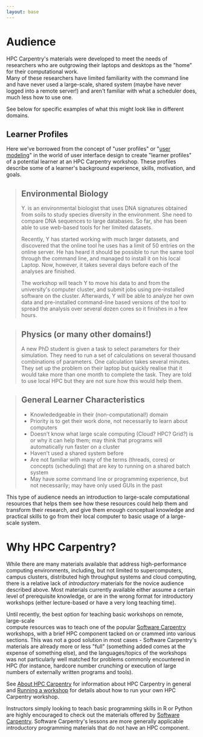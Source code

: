 ```yaml
---
layout: base
---
```


# Audience

HPC Carpentry's materials were developed to meet the needs of researchers who are 
outgrowing their laptops and desktops as the "home" for their computational work.  
Many of these researchers have limited familiarity with the command line and 
have never used a large-scale, shared system (maybe have never logged into a remote 
server!) and aren't familiar with what a scheduler does, much less how to use one.  

See below for specific examples of what this might look like in different domains.  

## Learner Profiles

Here we've borrowed from the concept of "user profiles" or 
"[user modeling][user-modeling]" in the world of user interface design to 
create "learner profiles" of a potential learner at an 
HPC Carpentry workshop.  These profiles describe some of a learner's background 
experience, skills, motivation, and goals.  

> ## Environmental Biology
> 
> Y. is an environmental biologist that uses DNA signatures obtained from
> soils to study species diversity in the environment. 
> She need to compare DNA sequences to large databases. So far, she has
> been able to use web-based tools for her limited datasets.
> 
> Recently, Y has started working with much larger datasets, and
> discovered that the online tool he uses has a limit of 50 entries on the
> online server. 
> He has heard it should be possible to run the same tool through the
> command line, and managed to install it on his local Laptop. 
> Now, however, it takes several days before each of the analyses are
> finished.
> 
> The workshop will teach Y to move his data to and from the university's
> computer cluster, and submit jobs using pre-installed software on the
> cluster. 
> Afterwards, Y will be able to analyze her own data and pre-installed
> command-line based versions of the tool
> to spread the analysis over several dozen cores so it finishes in a few
> hours.

> ## Physics (or many other domains!)
> 
> A new PhD student is given a task to select parameters for their
> simulation.  They need to run a set of calculations on several thousand 
> combinations of parameters.  One calculation takes several minutes. 
> They set up the problem on their laptop but quickly realise 
> that it would take more than one month to complete the task. 
> They are told to use local HPC but they are not sure how this would help
> them.

> ## General Learner Characteristics
> 
> * Knowlededgeable in their (non-computational!) domain
> * Priority is to get their work done, not necessarily to learn about computers
> * Doesn't know what large scale computing (Cloud? HPC? Grid?) is or why it can help them; may think that programs will automatically run faster on a cluster
> * Haven't used a shared system before
> * Are not familiar with many of the terms (threads, cores) or concepts (scheduling) that are key to running on a shared batch system
> * May have some command line or programming experience, but not necessarily; may have only used GUIs in the past

This type of audience needs an introduction to large-scale computational resources that 
helps them see how these resources could help them and transform their research, 
and give them enough conceptual knowledge and practical skills to go from their local 
computer to basic usage of a large-scale system.  

# Why HPC Carpentry?  

While there are many materials available that address high-performance computing environments, 
including, but not limited to supercomputers, campus clusters, distributed high throughput 
systems and cloud computing, there is a relative lack of *introductory* materials for 
the novice audience described above.  Most materials currently available either 
assume a certain level of prerequisite knowledge,
or are in the wrong format for introductory workshops 
(either lecture-based or have a very long teaching time).

Until recently, the best option for teaching basic workshops on remote, large-scale  
compute resources was to teach one of the popular [Software Carpentry][swc] workshops, 
with a brief HPC component tacked on or crammed into various sections. 
This was not a good solution in most cases - 
Software Carpentry's materials are already more or less "full" 
(something added comes at the expense of something else),
and the languages/topics of the workshops 
was not particularly well matched for problems commonly encountered in HPC
(for instance, hardcore number crunching or execution of large numbers of externally 
written programs and tools).

See [About HPC Carpentry](about) for information about HPC Carpentry in general
and [Running a workshop](workshops) for details about how to run your own HPC 
Carpentry workshop.  

Instructors simply looking to teach basic programming skills in R or Python 
are highly encouraged to check out the materials offered by 
[Software Carpentry][swc].
Software Carpentry's lessons are more generally applicable 
introductory programming materials that do not have an HPC component.

[swc]: https://software-carpentry.org/
[user-modeling]: https://en.wikipedia.org/wiki/User_modeling
